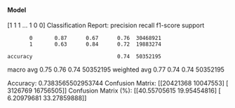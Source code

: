 #### Model
[1 1 1 ... 1 0 0]
Classification Report:
              precision    recall  f1-score   support

           0       0.87      0.67      0.76  30468921
           1       0.63      0.84      0.72  19883274

    accuracy                           0.74  50352195
   macro avg       0.75      0.76      0.74  50352195
weighted avg       0.77      0.74      0.74  50352195

Accuracy: 0.7383565502953744
Confusion Matrix:
[[20421368 10047553]
 [ 3126769 16756505]]
Confusion Matrix (%):
[[40.55705615 19.95454816]
 [ 6.20979681 33.27859888]]
